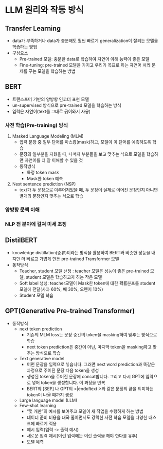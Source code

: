 # LLM 원리와 작동 방식

## Transfer Learning
- data가 부족하거나 data가 충분해도 훨씬 빠르게 generalization이 잘되는 모델을 학습하는 방법
- 구성요소
  - Pre-trained 모델: 충분한 data로 학습하여 자연어 이해 능력이 좋은 모델
  - Fine-tuning: pre-trained 모델을 가지고 우리가 목표로 하는 자연어 처리 문제를 푸는 모델을 학습하는 방법

## BERT
- 트랜스포머 기반의 양방향 인코더 표현 모델
- un-supervised 방식으로 pre-trained 모델을 학습하는 방식
- 입력은 자연어(text를 그대로 긁어와서 사용)

### 사전 학습(Pre-training) 방식
1. Masked Language Modeling (MLM)
   - 입력 문장 중 일부 단어를 마스킹(mask)하고, 모델이 이 단어를 예측하도록 학습
   - 문장의 일부분을 지웠을 때, 나머지 부분들을 보고 맞추는 식으로 모델을 학습하면 자연어를 더 잘 이해할 수 있을 것
   - 동작방식
     - 특정 token mask
     - Mask한 token 예측
2. Next sentence prediction (NSP)
   - text가 두 문장으로 이루어져있을 때, 두 문장이 실제로 이어진 문장인지 아니면 별개의 문장인지 맞추는 식으로 학습

### 양방향 문맥 이해
### NLP 전 분야에 걸쳐 미세 조정 

## DistilBERT
- knowledge distillation(증류)이라는 방식을 활용하여 BERT와 비슷한 성능을 내지만 더 빠르고 가볍게 만든 pre-trained Transformer 모델
- 동작방식
  - Teacher, student 모델 선정 : teacher 모델은 성능이 좋은 pre-trained 모델, student 모델은 학습하고자 하는 작은 모델
  - Soft label 생성: teacher모델이 Mask한 token에 대한 확률분포를 student모델에 전달(사과 60%, 배 30%, 오렌지 10%)
  - Student 모델 학습

## GPT(Generative Pre-trained Transformer)
- 동작방식
   - next token prediction 
     - 기존의 MLM loss는 문장 중간의 token을 masking하여 맞추는 방식으로 학습
     - next token prediction은 중간이 아닌, 마지막 token을 masking하고 맞추는 방식으로 학습
   - Text generative model
     - 어떤 문장을 입력으로 넣습니다. 그러면 next word prediction과 똑같은 과정으로 주어진 문장 다음 token을 생성
     - 생성된 token을 주어진 문장에 concat합니다. 그리고 다시 GPT에 입력으로 넣어 token을 생성합니다. 이 과정을 반복
     - BERT의 [SEP] 나 GPT의 <|endoftext|>와 같은 문장의 끝을 의미하는 token이 나올 때까지 생성
   - Large language model (LLM)
   - Few-shot learning
     - “몇 개만”의 예시를 보여주고 모델이 새 작업을 수행하게 하는 방법
     - 데이터 준비 비용을 대폭 줄이면서도 강력한 사전 학습 모델을 다양한 태스크에 빠르게 적용
     - 예시 입력(입력 -> 출력 예시)
     - 새로운 입력 제시(이런 입력에는 이런 출력을 해야 한다를 유추)
     - 모델 예측




